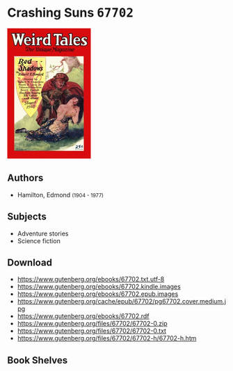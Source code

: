 # Crashing Suns <kbd>67702</kbd>

![](./cover.medium.jpg "")

## Authors


 - Hamilton, Edmond <small>(1904 - 1977)</small>

## Subjects


 - Adventure stories
 - Science fiction

## Download


 - https://www.gutenberg.org/ebooks/67702.txt.utf-8
 - https://www.gutenberg.org/ebooks/67702.kindle.images
 - https://www.gutenberg.org/ebooks/67702.epub.images
 - https://www.gutenberg.org/cache/epub/67702/pg67702.cover.medium.jpg
 - https://www.gutenberg.org/ebooks/67702.rdf
 - https://www.gutenberg.org/files/67702/67702-0.zip
 - https://www.gutenberg.org/files/67702/67702-0.txt
 - https://www.gutenberg.org/files/67702/67702-h/67702-h.htm

## Book Shelves


